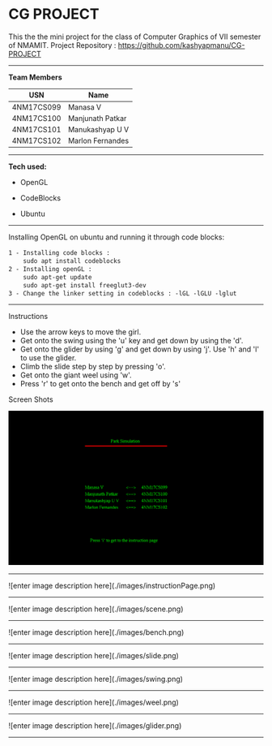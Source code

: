 
# CG PROJECT

This the the mini project for the class of Computer Graphics of VII semester of NMAMIT.
Project Repository : https://github.com/kashyapmanu/CG-PROJECT 

<hr>

**Team Members**

|USN| Name  |
|--|--|
|4NM17CS099| Manasa V|
|4NM17CS100| Manjunath Patkar|
|4NM17CS101| Manukashyap U V|
|4NM17CS102| Marlon Fernandes|

<hr>

**Tech used:**

- OpenGL

- CodeBlocks

- Ubuntu

<hr>

Installing OpenGL on ubuntu and running it through code blocks:

    1 - Installing code blocks :
	    sudo apt install codeblocks
    2 - Installing openGL :
	    sudo apt-get update
	    sudo apt-get install freeglut3-dev
    3 - Change the linker setting in codeblocks : -lGL -lGLU -lglut

<hr>

Instructions

 - Use the arrow keys to move the girl.
 - Get onto the swing using the 'u' key and get down by using the 'd'.
 - Get onto the glider by using 'g' and get down by using 'j'. Use 'h' and 'l' to use the glider.
 - Climb the slide step by step by pressing 'o'.
 - Get onto the giant weel using 'w'.
 - Press 'r' to get onto the bench and get off by 's'


Screen Shots

![enter image description here](./images/introPage.png)
<hr>
![enter image description here](./images/instructionPage.png)
<hr>
![enter image description here](./images/scene.png)
<hr>
![enter image description here](./images/bench.png)
<hr>
![enter image description here](./images/slide.png)
<hr>
![enter image description here](./images/swing.png)
<hr>
![enter image description here](./images/weel.png)
<hr>
![enter image description here](./images/glider.png)
<hr>
